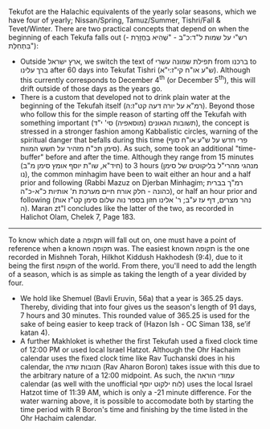 Tekufot are the Halachic equivalents of the yearly solar seasons, which we have four of yearly; Nissan/Spring, Tamuz/Summer, Tishri/Fall & Tevet/Winter. There are two practical concepts that depend on when the beginning of each Tekufa falls out (רש"י על שמות ל"ד:כ"ב - "שֶׁהִיא בַחֲזָרַת - בִּתְחִלַּת"):
- Outside ארץ ישראל, we switch the text of תפילת שמונה עשרי from ברכנו to ברך עלינו after 60 days into Tekufat Tishri (ש"ע או"ח קי"ז:י"א). Although this currently corresponds to December 4<sup>th</sup> (or December 5<sup>th</sup>), this will drift outside of those days as the years go.
- There is a custom that developed not to drink plain water at the beginning of the Tekufah itself (רמ"א על יורה דעה קט"ז:ה). Beyond those who follow this for the simple reason of starting off the Tekufah with something important (תשובות הגאונים (מוסאפיה) סי' י"ד), the concept is stressed in a stronger fashion among Kabbalistic circles, warning of the spiritual danger that befalls during this time (פרי חדש על ש"ע או"ח סוף סימן תכ"ח מזהיר על חשש המוות). As such, some took an additional "time-buffer" before and after the time. Although they range from 15 minutes (חיד"א, שו"ת יוסף אומץ סימן מ"ב) to 3 hours (מנהגי מהרי"ל בליקוטים של סימן נו), the common minhagim have been to wait either an hour and a half prior and following (Rabbi Mazuz on Djerban Minhagim; רמ"ך בברית כהונה - חלק אורח חיים מערכת ת' אותיות כ"א-כ"ה), or half an hour prior and following (נהר מצרים, דף עז ע"ב; ר' אלינו חזון בספר נוה שלום סימן קט"ז אות ה). Maran zt"l concludes like the latter of the two, as recorded in Halichot Olam, Chelek 7, Page 183.

---

To know which date a תקופה will fall out on, one must have a point of reference when a known תקופה was. The easiest known תקופה is the one recorded in Mishneh Torah, Hilkhot Kiddush Hakhodesh (9:4), due to it being the first תקופה of the world. From there, you'll need to add the length of a season, which is as simple as taking the length of a year divided by four.
- We hold like Shemuel (Bavli Eruvin, 56a) that a year is 365.25 days. Thereby, dividing that into four gives us the season's length of 91 days, 7 hours and 30 minutes. This rounded value of 365.25 is used for the sake of being easier to keep track of (Hazon Ish - OC Siman 138, se’if katan 4).
- A further Makhloket is whether the first Tekufah used a fixed clock time of 12:00 PM or used local Israel Hatzot. Although the Ohr Hachaim calendar uses the fixed clock time like Rav Tuchanski does in his calendar, the תנובות שדה (Rav Aharon Boron) takes issue with this due to the arbitrary nature of a 12:00 midpoint. As such, the עמודי הוראה calendar (as well with the unofficial לוח ילקוט יוסף) uses the local Israel Hatzot time of 11:39 AM, which is only a -21 minute difference. For the water warning above, it is possible to accomodate both by starting the time period with R Boron's time and finishing by the time listed in the Ohr Hachaim calendar.